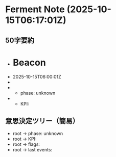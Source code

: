 # Ferment Note (2025-10-15T06:17:01Z)

## 50字要約
- # Beacon
- 2025-10-15T06:00:01Z
- 
- - phase: unknown
- - KPI:

## 意思決定ツリー（簡易）
- root -> phase: unknown
- root -> KPI:
- root -> flags:
- root -> last events:
